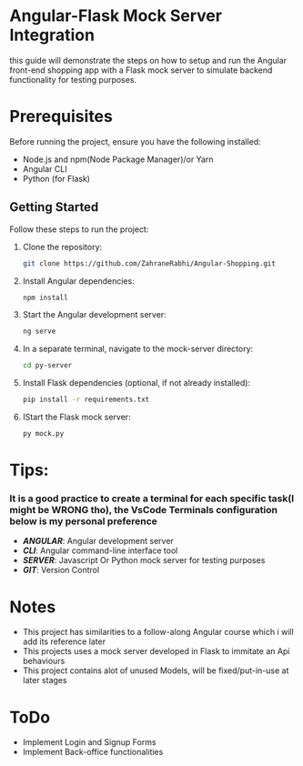 # Angular-Flask Mock Server Integration
this guide will demonstrate the steps on how to setup and run the Angular front-end shopping app with a Flask mock server to simulate backend functionality for testing purposes.

# Prerequisites
Before running the project, ensure you have the following installed:

- Node.js and npm(Node Package Manager)/or Yarn
- Angular CLI
- Python (for Flask)

## Getting Started
Follow these steps to run the project:

1. Clone the repository:

   ```bash
   git clone https://github.com/ZahraneRabhi/Angular-Shopping.git
   ```

2. Install Angular dependencies:

   ```bash
   npm install
   ```

3. Start the Angular development server:
   ```bash
   ng serve
   ``` 

4. In a separate terminal, navigate to the mock-server directory:
   ```bash
   cd py-server
   ```

5. Install Flask dependencies (optional, if not already installed):

   ```bash
   pip install -r requirements.txt
   ```

6. IStart the Flask mock server:

   ```bash
   py mock.py
   ```
# Tips:
### It is a good practice to create a terminal for each specific task(I might be WRONG tho), the VsCode Terminals configuration below is my personal preference
- ***ANGULAR***: Angular development server
- ***CLI***: Angular command-line interface tool
- ***SERVER***: Javascript Or Python mock server for testing purposes
- ***GIT***: Version Control

# 

# Notes
- This project has similarities to a follow-along Angular course which i will add its reference later
- This projects uses a mock server developed in Flask to immitate an Api behaviours
- This project contains alot of unused Models, will be fixed/put-in-use at later stages

# ToDo
- Implement Login and Signup Forms
- Implement Back-office functionalities
